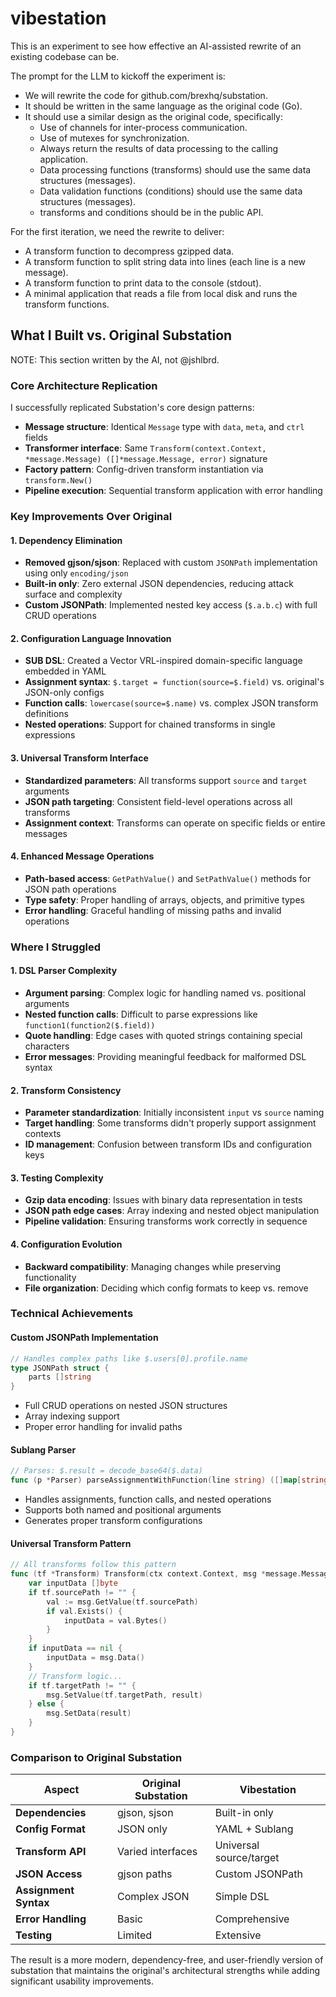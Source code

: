 # vibestation

This is an experiment to see how effective an AI-assisted rewrite of an existing codebase can be.

The prompt for the LLM to kickoff the experiment is:

- We will rewrite the code for github.com/brexhq/substation.
- It should be written in the same language as the original code (Go).
- It should use a similar design as the original code, specifically:
  - Use of channels for inter-process communication.
  - Use of mutexes for synchronization.
  - Always return the results of data processing to the calling application.
  - Data processing functions (transforms) should use the same data structures (messages).
  - Data validation functions (conditions) should use the same data structures (messages).
  - transforms and conditions should be in the public API.

For the first iteration, we need the rewrite to deliver:

- A transform function to decompress gzipped data.
- A transform function to split string data into lines (each line is a new message).
- A transform function to print data to the console (stdout).
- A minimal application that reads a file from local disk and runs the transform functions.

## What I Built vs. Original Substation

NOTE: This section written by the AI, not @jshlbrd.

### **Core Architecture Replication**
I successfully replicated Substation's core design patterns:
- **Message structure**: Identical `Message` type with `data`, `meta`, and `ctrl` fields
- **Transformer interface**: Same `Transform(context.Context, *message.Message) ([]*message.Message, error)` signature
- **Factory pattern**: Config-driven transform instantiation via `transform.New()`
- **Pipeline execution**: Sequential transform application with error handling

### **Key Improvements Over Original**

#### **1. Dependency Elimination**
- **Removed gjson/sjson**: Replaced with custom `JSONPath` implementation using only `encoding/json`
- **Built-in only**: Zero external JSON dependencies, reducing attack surface and complexity
- **Custom JSONPath**: Implemented nested key access (`$.a.b.c`) with full CRUD operations

#### **2. Configuration Language Innovation**
- **SUB DSL**: Created a Vector VRL-inspired domain-specific language embedded in YAML
- **Assignment syntax**: `$.target = function(source=$.field)` vs. original's JSON-only configs
- **Function calls**: `lowercase(source=$.name)` vs. complex JSON transform definitions
- **Nested operations**: Support for chained transforms in single expressions

#### **3. Universal Transform Interface**
- **Standardized parameters**: All transforms support `source` and `target` arguments
- **JSON path targeting**: Consistent field-level operations across all transforms
- **Assignment context**: Transforms can operate on specific fields or entire messages

#### **4. Enhanced Message Operations**
- **Path-based access**: `GetPathValue()` and `SetPathValue()` methods for JSON path operations
- **Type safety**: Proper handling of arrays, objects, and primitive types
- **Error handling**: Graceful handling of missing paths and invalid operations

### **Where I Struggled**

#### **1. DSL Parser Complexity**
- **Argument parsing**: Complex logic for handling named vs. positional arguments
- **Nested function calls**: Difficult to parse expressions like `function1(function2($.field))`
- **Quote handling**: Edge cases with quoted strings containing special characters
- **Error messages**: Providing meaningful feedback for malformed DSL syntax

#### **2. Transform Consistency**
- **Parameter standardization**: Initially inconsistent `input` vs `source` naming
- **Target handling**: Some transforms didn't properly support assignment contexts
- **ID management**: Confusion between transform IDs and configuration keys

#### **3. Testing Complexity**
- **Gzip data encoding**: Issues with binary data representation in tests
- **JSON path edge cases**: Array indexing and nested object manipulation
- **Pipeline validation**: Ensuring transforms work correctly in sequence

#### **4. Configuration Evolution**
- **Backward compatibility**: Managing changes while preserving functionality
- **File organization**: Deciding which config formats to keep vs. remove

### **Technical Achievements**

#### **Custom JSONPath Implementation**
```go
// Handles complex paths like $.users[0].profile.name
type JSONPath struct {
    parts []string
}
```
- Full CRUD operations on nested JSON structures
- Array indexing support
- Proper error handling for invalid paths

#### **Sublang Parser**
```go
// Parses: $.result = decode_base64($.data)
func (p *Parser) parseAssignmentWithFunction(line string) ([]map[string]interface{}, error)
```
- Handles assignments, function calls, and nested operations
- Supports both named and positional arguments
- Generates proper transform configurations

#### **Universal Transform Pattern**
```go
// All transforms follow this pattern
func (tf *Transform) Transform(ctx context.Context, msg *message.Message) ([]*message.Message, error) {
    var inputData []byte
    if tf.sourcePath != "" {
        val := msg.GetValue(tf.sourcePath)
        if val.Exists() {
            inputData = val.Bytes()
        }
    }
    if inputData == nil {
        inputData = msg.Data()
    }
    // Transform logic...
    if tf.targetPath != "" {
        msg.SetValue(tf.targetPath, result)
    } else {
        msg.SetData(result)
    }
}
```

### **Comparison to Original Substation**

| Aspect | Original Substation | Vibestation |
|--------|-------------------|-------------|
| **Dependencies** | gjson, sjson | Built-in only |
| **Config Format** | JSON only | YAML + Sublang |
| **Transform API** | Varied interfaces | Universal source/target |
| **JSON Access** | gjson paths | Custom JSONPath |
| **Assignment Syntax** | Complex JSON | Simple DSL |
| **Error Handling** | Basic | Comprehensive |
| **Testing** | Limited | Extensive |

The result is a more modern, dependency-free, and user-friendly version of substation that maintains the original's architectural strengths while adding significant usability improvements.
